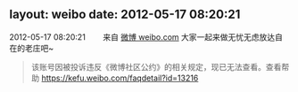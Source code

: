 layout: weibo
date: 2012-05-17 08:20:21
---
<meta name="referrer" content="no-referrer" />

2012-05-17 08:20:21  &nbsp;&nbsp;&nbsp;&nbsp;&nbsp;&nbsp; 来自 <a href="http://weibo.com/" rel="nofollow">微博 weibo.com</a>
大家一起来做无忧无虑放达自在的老庄吧~
>  该账号因被投诉违反《微博社区公约》的相关规定，现已无法查看。查看帮助 https://kefu.weibo.com/faqdetail?id=13216
